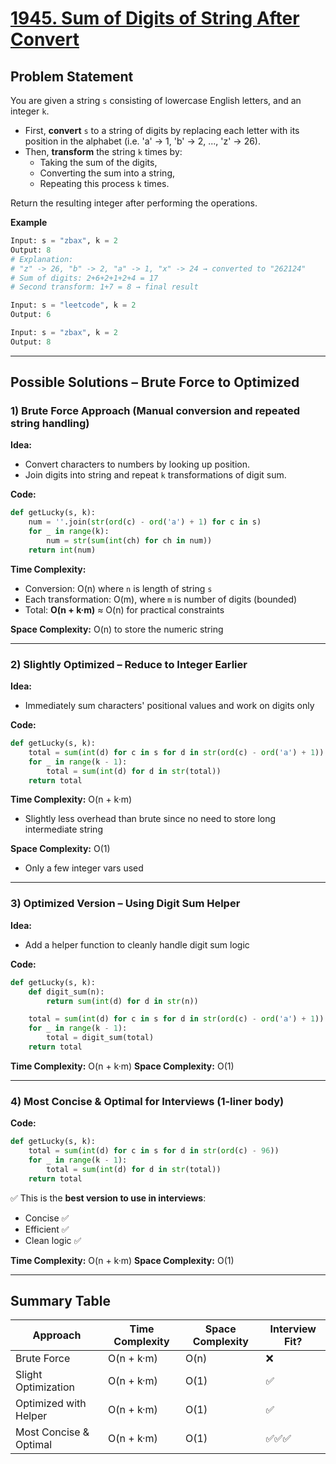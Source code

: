 # [1945. Sum of Digits of String After Convert](https://leetcode.com/problems/sum-of-digits-of-string-after-convert/)

## Problem Statement
You are given a string `s` consisting of lowercase English letters, and an integer `k`.

- First, **convert** `s` to a string of digits by replacing each letter with its position in the alphabet (i.e. 'a' -> 1, 'b' -> 2, ..., 'z' -> 26).
- Then, **transform** the string `k` times by:
    - Taking the sum of the digits,
    - Converting the sum into a string,
    - Repeating this process `k` times.

Return the resulting integer after performing the operations.

**Example**
```python
Input: s = "zbax", k = 2
Output: 8
# Explanation:
# "z" -> 26, "b" -> 2, "a" -> 1, "x" -> 24 → converted to "262124"
# Sum of digits: 2+6+2+1+2+4 = 17
# Second transform: 1+7 = 8 → final result
```
```python
Input: s = "leetcode", k = 2
Output: 6
```
```python
Input: s = "zbax", k = 2
Output: 8
```

---

## Possible Solutions – Brute Force to Optimized

### 1) Brute Force Approach (Manual conversion and repeated string handling)

**Idea:**
- Convert characters to numbers by looking up position.
- Join digits into string and repeat `k` transformations of digit sum.

**Code:**
```python
def getLucky(s, k):
    num = ''.join(str(ord(c) - ord('a') + 1) for c in s)
    for _ in range(k):
        num = str(sum(int(ch) for ch in num))
    return int(num)
```

**Time Complexity:**
- Conversion: O(n) where `n` is length of string `s`
- Each transformation: O(m), where `m` is number of digits (bounded)
- Total: **O(n + k·m)** ≈ O(n) for practical constraints

**Space Complexity:** O(n) to store the numeric string

---

### 2) Slightly Optimized – Reduce to Integer Earlier

**Idea:**
- Immediately sum characters' positional values and work on digits only

**Code:**
```python
def getLucky(s, k):
    total = sum(int(d) for c in s for d in str(ord(c) - ord('a') + 1))
    for _ in range(k - 1):
        total = sum(int(d) for d in str(total))
    return total
```

**Time Complexity:** O(n + k·m)
- Slightly less overhead than brute since no need to store long intermediate string

**Space Complexity:** O(1)
- Only a few integer vars used

---

### 3) Optimized Version – Using Digit Sum Helper

**Idea:**
- Add a helper function to cleanly handle digit sum logic

**Code:**
```python
def getLucky(s, k):
    def digit_sum(n):
        return sum(int(d) for d in str(n))

    total = sum(int(d) for c in s for d in str(ord(c) - ord('a') + 1))
    for _ in range(k - 1):
        total = digit_sum(total)
    return total
```

**Time Complexity:** O(n + k·m)
**Space Complexity:** O(1)

---

### 4) Most Concise & Optimal for Interviews (1-liner body)

**Code:**
```python
def getLucky(s, k):
    total = sum(int(d) for c in s for d in str(ord(c) - 96))
    for _ in range(k - 1):
        total = sum(int(d) for d in str(total))
    return total
```

✅ This is the **best version to use in interviews**:
- Concise ✅
- Efficient ✅
- Clean logic ✅

**Time Complexity:** O(n + k·m)
**Space Complexity:** O(1)

---

## Summary Table
| Approach                          | Time Complexity | Space Complexity | Interview Fit? |
|----------------------------------|------------------|-------------------|----------------|
| Brute Force                      | O(n + k·m)       | O(n)              | ❌              |
| Slight Optimization              | O(n + k·m)       | O(1)              | ✅              |
| Optimized with Helper            | O(n + k·m)       | O(1)              | ✅              |
| Most Concise & Optimal           | O(n + k·m)       | O(1)              | ✅✅✅           |
